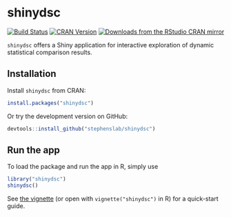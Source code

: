# shinydsc

[![Build Status](https://travis-ci.org/road2stat/shinydsc.svg?branch=master)](https://travis-ci.org/road2stat/shinydsc)
[![CRAN Version](http://www.r-pkg.org/badges/version/shinydsc)](https://cran.r-project.org/package=shinydsc)
[![Downloads from the RStudio CRAN mirror](http://cranlogs.r-pkg.org/badges/shinydsc)](http://cranlogs.r-pkg.org/badges/shinydsc)

`shinydsc` offers a Shiny application for interactive exploration of dynamic statistical comparison results.

## Installation

Install `shinydsc` from CRAN:

```r
install.packages("shinydsc")
```

Or try the development version on GitHub:

```r
devtools::install_github("stephenslab/shinydsc")
```

## Run the app

To load the package and run the app in R, simply use

```r
library("shinydsc")
shinydsc()
```

See [the vignette](https://cran.r-project.org/web/packages/shinydsc/vignettes/shinydsc.html) (or open with `vignette("shinydsc")` in R) for a quick-start guide.
